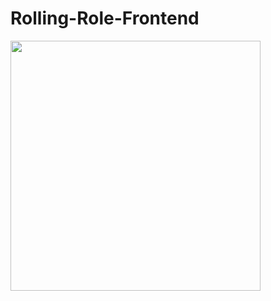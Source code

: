 # Rolling-Role-Frontend
<img src="https://user-images.githubusercontent.com/47634717/95678367-36492600-0c07-11eb-9437-578ed04c0b24.png" width="400px"/>
